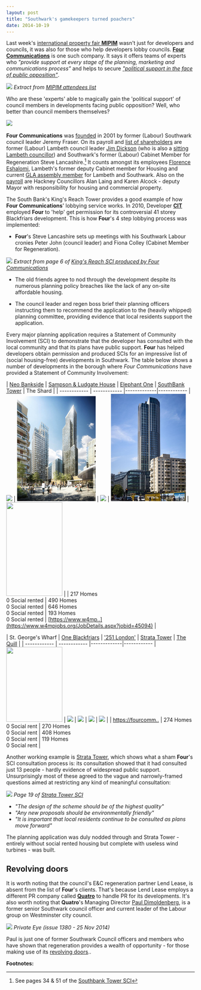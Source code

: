 ```yaml
---
layout: post
title: "Southwark's gamekeepers turned poachers"
date: 2014-10-19
---
```

Last week's [international property fair __MIPIM__](https://www.theguardian.com/commentisfree/2014/oct/14/yacht-cannes-selling-homes-local-government-officials-mipim) wasn't just for developers and councils, it was also for those who help developers lobby councils. [__Four Communications__](https://www.fourcommunications.com/) is one such company. It says it offers teams of experts who _"provide support at every stage of the planning, marketing and communications process"_ and helps to secure [_"political support in the face of public opposition"_](https://www.fourcommunications.com/work-gallery/helping-secure-new-community-stadium).  
 
![](https://crappistmartin.github.io/images/FourMipimStand.png)
*Extract from [MIPIM attendees 
list](https://my.mipim.com/online-database/mipim/companies/#search=d%3D101990%7C0F%26startRecord%3D205%26rpp%3D12)*

Who are these 'experts' able to magically gain the 'political support' of council members in developments facing public opposition?  Well, who better than council members themselves?


![](https://www.fourcommunications.com/sites/default/files/styles/four_square/public/people/jeremy.png)

__Four Communications__ was 
[founded](https://www.prweek.com/article/168282/wss-fraser-dickson-join-public-affairs-four) in 2001 by former (Labour) Southwark council leader Jeremy Fraser. On its payroll and 
[list of shareholders](https://crappistmartin.github.io/images/OneStopReport.pdf) are 
former (Labour) Lambeth council leader [Jim Dickson](https://www.fourcommunications.com/who-we-are/our-people/jim-dickson) (who is also a [sitting Lambeth councillor](https://moderngov.lambeth.gov.uk/mgUserInfo.aspx?UID=165)) and Southwark's former (Labour) Cabinet Member for Regeneration Steve Lancashire.[^1] It counts amongst its employees [Florence Eshalomi](https://www.linkedin.com/in/florence-eshalomi-8b55b62b), Lambeth's former deputy Cabinet member for Housing and current [GLA assembly member](https://www.london.gov.uk/people/assembly/florence-eshalomi/more-about) for Lambeth and Southwark. Also on the [payroll](https://www.fourcommunications.com/who-we-are/our-people) are Hackney Councillors Alan Laing and Karen Alcock - deputy Mayor with responsibility for housing and commercial property.


The South Bank's King's Reach Tower provides a good example of how __Four Communications__' lobbying service works. In 2010, Developer [__CIT__](https://www.cit.co.uk/) employed __Four__ to 'help' get permission for its controversial 41 storey Blackfriars development. This is how __Four__'s 4 step lobbying process was implemented:

 * __Four__'s Steve Lancashire sets up meetings with his Southwark Labour 
   cronies Peter John (council leader) and Fiona Colley (Cabinet Member for 
Regeneration).  

![](https://betterelephant.github.io/images/FourCommunicationsMeetingsCouncilMembers.png)
*Extract from page 6 of [King's Reach SCI produced by Four Communications 
](https://planningonline.southwark.gov.uk/DocsOnline/Documents/152101_1.pdf)*

 * The old friends agree to nod through the development despite its numerous 
   planning policy breaches like the lack of any on-site affordable housing. 

 * The council leader and regen boss brief their planning officers instructing 
   them to recommend the application to the (heavily whipped) planning 
committee, providing evidence that local residents support the application.    

Every major planning application requires a Statement of Community Involvement 
(SCI) to demonstrate that the developer has consulted with the local community 
and that its plans have public support. __Four__ has helped developers obtain 
permission and produced SCIs for an impressive list of (social housing-free) 
developments in Southwark. The table below shows a number of developments in the borough where _Four Communications_ have provided a Statement of Community Involvement:

| [Neo Bankside](/neo-bankside) | [Sampson & Ludgate House](https://35percent.org/ludgate-and-sampson/) | [Elephant One](/tribeca-square) | [SouthBank Tower](https://www.london-se1.co.uk/news/view/8222) | The Shard | 
| ------------ | ------------ |-------------|------------
| <img src="https://www.e-architect.co.uk/images/jpgs/london/neo_bankside_n220912_n.jpg" width="210"> | <img src="/img/slhouse.jpg" width="210"> | <img src="https://35percent.org/img/elephantone.jpg" width="210"> | <img src="/img/sbanktower.jpg" width="200"> | <img src="https://www.travelsignposts.com/London/files/2012/07/Shard_588.jpg" width="150" height="250"> |
| 217 Homes<br>0 Social rented | 490 Homes<br>0 Social rented | 646 Homes<br> 0 Social rented | 193 Homes<br>0 Social rented | [https://www.w4mp..](https://www.w4mpjobs.org/JobDetails.aspx?jobid=45094) |



| St. George's Wharf | [One Blackfriars](/one-blackfriars/) | ['251 London'](/eileen-house) | [Strata Tower](/strata-tower) | [The Quill](/the-quill) | 
| ------------ | ------------ |-------------|------------
| <img src="https://www.skyscrapernews.com/images/pics/119TheTowerOneStGeorgeWharf_pic2.jpg" width="150" height="200"> | <img src="https://35percent.org/img/251london.jpg" width="210"> | <img src="https://www.london-se1.co.uk/news/imageuploads/1387461650_80.79.211.163.jpg" width="210"> | <img src="https://www.e-architect.co.uk/images/jpgs/london/strata_se1_bfls060410_wp.jpg" width="210"> | <img src="https://www.london-se1.co.uk/news/imageuploads/1291215503_80.177.117.97.jpg" width="210"> |
| [https://fourcomm..](https://www.fourcommunications.com/work-gallery/media-and-marketing-st-george) | 274 Homes<br> 0 Social rent | 270 Homes<br>0 Social rent | 408 Homes<br>0 Social rent | 119 Homes<br>0 Social rent |

Another working example is [Strata Tower](/strata-tower/), which shows what a sham __Four__'s SCI consultation process is: its consultation showed that it had consulted just 13 people - hardly evidence of widespread public support. Unsurprisingly most of these agreed to the vague and narrowly-framed questions aimed at restricting any kind of meaningful consultation:

![](https://crappistmartin.github.io/images/StrataSCI.png)
*Page 19 of [Strata Tower SCI](https://planningonline.southwark.gov.uk/DocsOnline/Documents/15810_1.pdf)*

* _"The design of the scheme should be of the highest quality"_
* _"Any new proposals should be environmentally friendly"_
* _"It is important that local residents continue to be consulted as plans move forward"_

The planning application was duly nodded through and Strata Tower - entirely without social rented housing but complete with useless wind turbines - was built.  

## Revolving doors
It is worth noting that the council's E&C regeneration partner Lend Lease, is absent from the list of __Four__'s clients. That's because Lend Lease employs a different PR company called [__Quatro__](https://www.quatro-pr.co.uk/) to handle PR for its developments. It's also worth noting that __Quatro__'s Managing Director [Paul Dimoldenberg](https://www.linkedin.com/pub/paul-dimoldenberg/a/5b5/b44), is a former senior Southwark council officer and current leader of the Labour group on Westminster city council. 

 ![](https://betterelephant.github.io/images/dimoldenberg.jpg)
*Private Eye (issue 1380 - 25 Nov 2014)*

Paul is just one of former Southwark Council officers and members who have shown that regeneration provides a wealth of opportunity - for those making use of its [revolving doors](/revolving-doors)..   

__Footnotes:__

[^1]: See pages 34 & 51 of the [Southbank Tower SCI](https://planningonline.southwark.gov.uk/DocsOnline/Documents/152101_1.pdf)
